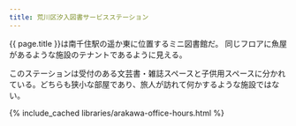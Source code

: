 ```yaml
---
title: 荒川区汐入図書サービスステーション
---
```


{{ page.title }}は南千住駅の遥か東に位置するミニ図書館だ。
同じフロアに魚屋があるような施設のテナントであるように見える。

このステーションは受付のある文芸書・雑誌スペースと子供用スペースに分かれている。どちらも狭小な部屋であり、旅人が訪れて何かするような施設ではない。

{% include_cached libraries/arakawa-office-hours.html %}
